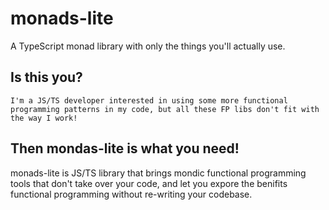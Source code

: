# monads-lite

A TypeScript monad library with only the things you'll actually use.

## Is this you?

```
I'm a JS/TS developer interested in using some more functional programming patterns in my code, but all these FP libs don't fit with the way I work!
```

## Then mondas-lite is what you need!

monads-lite is JS/TS library that brings mondic functional programming tools that don't take over your code, and let you expore the benifits functional programming without re-writing your codebase.
